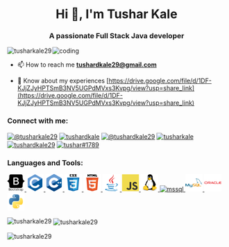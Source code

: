 <h1 align="center">Hi 👋, I'm Tushar Kale</h1>
<h3 align="center">A passionate Full Stack Java developer</h3>

<img align="right" alt="coding" width="400" src="https://cdn.dribbble.com/users/1162077/screenshots/3848914/programmer.gif">

<p align="left"> <img src="https://komarev.com/ghpvc/?username=tusharkale29&label=Profile%20views&color=0e75b6&style=flat" alt="tusharkale29" /> </p>

- 📫 How to reach me **tushardkale29@gmail.com**

- 📄 Know about my experiences [https://drive.google.com/file/d/1DF-KJjZJyHPTSmB3NV5UGPdMVxs3Kvpg/view?usp=share_link](https://drive.google.com/file/d/1DF-KJjZJyHPTSmB3NV5UGPdMVxs3Kvpg/view?usp=share_link)

<h3 align="left">Connect with me:</h3>
<p align="left">
<a href="https://twitter.com/@tusharkale29" target="blank"><img align="center" src="https://raw.githubusercontent.com/rahuldkjain/github-profile-readme-generator/master/src/images/icons/Social/twitter.svg" alt="@tusharkale29" height="30" width="40" /></a>
<a href="https://www.codechef.com/users/tushardkale" target="blank"><img align="center" src="https://cdn.jsdelivr.net/npm/simple-icons@3.1.0/icons/codechef.svg" alt="tushardkale" height="30" width="40" /></a>
<a href="https://www.hackerrank.com/@tushardkale29" target="blank"><img align="center" src="https://raw.githubusercontent.com/rahuldkjain/github-profile-readme-generator/master/src/images/icons/Social/hackerrank.svg" alt="@tushardkale29" height="30" width="40" /></a>
<a href="https://www.leetcode.com/tusharkale" target="blank"><img align="center" src="https://raw.githubusercontent.com/rahuldkjain/github-profile-readme-generator/master/src/images/icons/Social/leet-code.svg" alt="tusharkale" height="30" width="40" /></a>
<a href="https://auth.geeksforgeeks.org/user/tushardkale29" target="blank"><img align="center" src="https://raw.githubusercontent.com/rahuldkjain/github-profile-readme-generator/master/src/images/icons/Social/geeks-for-geeks.svg" alt="tushardkale29" height="30" width="40" /></a>
<a href="https://discord.gg/tushar#1789" target="blank"><img align="center" src="https://raw.githubusercontent.com/rahuldkjain/github-profile-readme-generator/master/src/images/icons/Social/discord.svg" alt="tushar#1789" height="30" width="40" /></a>
</p>

<h3 align="left">Languages and Tools:</h3>
<p align="left"> <a href="https://getbootstrap.com" target="_blank" rel="noreferrer"> <img src="https://raw.githubusercontent.com/devicons/devicon/master/icons/bootstrap/bootstrap-plain-wordmark.svg" alt="bootstrap" width="40" height="40"/> </a> <a href="https://www.cprogramming.com/" target="_blank" rel="noreferrer"> <img src="https://raw.githubusercontent.com/devicons/devicon/master/icons/c/c-original.svg" alt="c" width="40" height="40"/> </a> <a href="https://www.w3schools.com/cpp/" target="_blank" rel="noreferrer"> <img src="https://raw.githubusercontent.com/devicons/devicon/master/icons/cplusplus/cplusplus-original.svg" alt="cplusplus" width="40" height="40"/> </a> <a href="https://www.w3schools.com/css/" target="_blank" rel="noreferrer"> <img src="https://raw.githubusercontent.com/devicons/devicon/master/icons/css3/css3-original-wordmark.svg" alt="css3" width="40" height="40"/> </a> <a href="https://www.w3.org/html/" target="_blank" rel="noreferrer"> <img src="https://raw.githubusercontent.com/devicons/devicon/master/icons/html5/html5-original-wordmark.svg" alt="html5" width="40" height="40"/> </a> <a href="https://www.java.com" target="_blank" rel="noreferrer"> <img src="https://raw.githubusercontent.com/devicons/devicon/master/icons/java/java-original.svg" alt="java" width="40" height="40"/> </a> <a href="https://developer.mozilla.org/en-US/docs/Web/JavaScript" target="_blank" rel="noreferrer"> <img src="https://raw.githubusercontent.com/devicons/devicon/master/icons/javascript/javascript-original.svg" alt="javascript" width="40" height="40"/> </a> <a href="https://www.linux.org/" target="_blank" rel="noreferrer"> <img src="https://raw.githubusercontent.com/devicons/devicon/master/icons/linux/linux-original.svg" alt="linux" width="40" height="40"/> </a> <a href="https://www.microsoft.com/en-us/sql-server" target="_blank" rel="noreferrer"> <img src="https://www.svgrepo.com/show/303229/microsoft-sql-server-logo.svg" alt="mssql" width="40" height="40"/> </a> <a href="https://www.mysql.com/" target="_blank" rel="noreferrer"> <img src="https://raw.githubusercontent.com/devicons/devicon/master/icons/mysql/mysql-original-wordmark.svg" alt="mysql" width="40" height="40"/> </a> <a href="https://www.oracle.com/" target="_blank" rel="noreferrer"> <img src="https://raw.githubusercontent.com/devicons/devicon/master/icons/oracle/oracle-original.svg" alt="oracle" width="40" height="40"/> </a> <a href="https://www.python.org" target="_blank" rel="noreferrer"> <img src="https://raw.githubusercontent.com/devicons/devicon/master/icons/python/python-original.svg" alt="python" width="40" height="40"/> </a> </p>

<p><img align="left" src="https://github-readme-stats.vercel.app/api/top-langs?username=tusharkale29&show_icons=true&locale=en&layout=compact" alt="tusharkale29" /></p>

<p>&nbsp;<img align="center" src="https://github-readme-stats.vercel.app/api?username=tusharkale29&show_icons=true&locale=en" alt="tusharkale29" /></p>

<p><img align="center" src="https://github-readme-streak-stats.herokuapp.com/?user=tusharkale29&" alt="tusharkale29" /></p>

